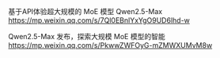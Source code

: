 基于API体验超大规模的 MoE 模型 Qwen2.5-Max
https://mp.weixin.qq.com/s/7Ql0EBnlYxYgO9UD6lhd-w

Qwen2.5-Max 发布，探索大规模 MoE 模型的智能
https://mp.weixin.qq.com/s/PkwwZWFOyG-mZMWXUMvM8w